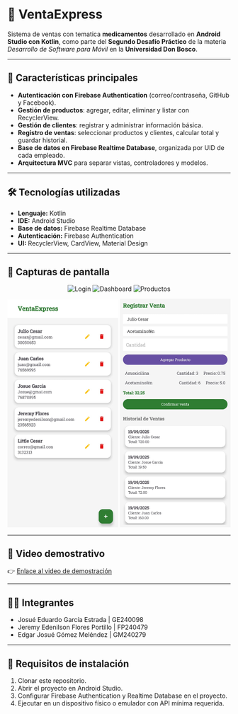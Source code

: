 # 📱 VentaExpress

Sistema de ventas con tematica **medicamentos** desarrollado en **Android Studio con Kotlin**, como parte del **Segundo Desafío Práctico** de la materia *Desarrollo de Software para Móvil* en la **Universidad Don Bosco**.

---

## 🚀 Características principales
- **Autenticación con Firebase Authentication** (correo/contraseña, GitHub y Facebook).  
- **Gestión de productos**: agregar, editar, eliminar y listar con RecyclerView.  
- **Gestión de clientes**: registrar y administrar información básica.  
- **Registro de ventas**: seleccionar productos y clientes, calcular total y guardar historial.  
- **Base de datos en Firebase Realtime Database**, organizada por UID de cada empleado.  
- **Arquitectura MVC** para separar vistas, controladores y modelos.

---

## 🛠️ Tecnologías utilizadas
- **Lenguaje:** Kotlin  
- **IDE:** Android Studio  
- **Base de datos:** Firebase Realtime Database  
- **Autenticación:** Firebase Authentication  
- **UI:** RecyclerView, CardView, Material Design  

---

## 📸 Capturas de pantalla

<p align="center">
  <img src="Fotos_readme/login.png" alt="Login" width="200"/>
  <img src="Fotos_readme/dashboard.png" alt="Dashboard" width="200"/>
  <img src="Fotos_readme/productos.png" alt="Productos" width="200"/>
</p>

<p align="center">
  <img src="Fotos_readme/clientes.jpeg" alt="Pantalla de Clientes" width="250"/>
  <img src="Fotos_readme/ventas.jpeg" alt="Pantalla de Ventas" width="250"/>
</p>

---

## 🎥 Video demostrativo
👉 [Enlace al video de demostración](https://udbedu-my.sharepoint.com/:v:/g/personal/ge240098_alumno_udb_edu_sv/EYJzU3L3yuxPpoD7Seykyu0BqTsqS6jHZQastasF9KiiHQ?e=X4QoXj&nav=eyJyZWZlcnJhbEluZm8iOnsicmVmZXJyYWxBcHAiOiJTdHJlYW1XZWJBcHAiLCJyZWZlcnJhbFZpZXciOiJTaGFyZURpYWxvZy1MaW5rIiwicmVmZXJyYWxBcHBQbGF0Zm9ybSI6IldlYiIsInJlZmVycmFsTW9kZSI6InZpZXcifX0%3D)

---

## 👨‍💻 Integrantes
- Josué Eduardo García Estrada     | GE240098  
- Jeremy Edenilson Flores Portillo | FP240479  
- Edgar Josué Gómez Meléndez       | GM240279  

---

## 📌 Requisitos de instalación
1. Clonar este repositorio.  
2. Abrir el proyecto en Android Studio.  
3. Configurar Firebase Authentication y Realtime Database en el proyecto.  
4. Ejecutar en un dispositivo físico o emulador con API mínima requerida.
